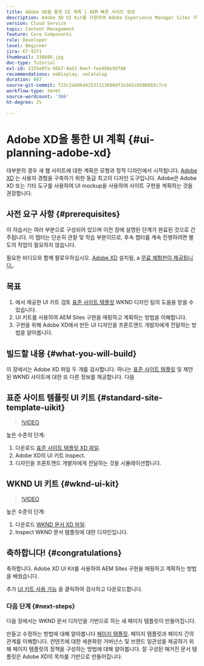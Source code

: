 ```yaml
---
title: Adobe XD을 통한 UI 계획 | AEM 빠른 사이트 생성
description: Adobe XD UI Kit를 사용하여 Adobe Experience Manager Sites 구현을 디자인하고 가속화하는 방법을 알아봅니다.
version: Cloud Service
topic: Content Management
feature: Core Components
role: Developer
level: Beginner
jira: KT-9371
thumbnail: 338680.jpg
doc-type: Tutorial
exl-id: 3155e0fa-56b7-4a52-8eef-fee488e95f68
recommendations: noDisplay, noCatalog
duration: 667
source-git-commit: f23c2ab86d42531113690df2e342c65060b5c7cd
workflow-type: tm+mt
source-wordcount: '366'
ht-degree: 2%

---
```


# Adobe XD을 통한 UI 계획 {#ui-planning-adobe-xd}

대부분의 경우 새 웹 사이트에 대한 계획은 모형과 정적 디자인에서 시작됩니다. [Adobe XD](https://www.adobe.com/products/xd.html) 는 사용자 경험을 구축하기 위한 동급 최고의 디자인 도구입니다. Adobe은 Adobe XD 또는 기타 도구를 사용하여 UI mockup을 사용하여 사이트 구현을 계획하는 것을 권장합니다.

## 사전 요구 사항 {#prerequisites}

이 자습서는 여러 부분으로 구성되어 있으며 이전 장에 설명된 단계가 완료된 것으로 간주됩니다. 이 챕터는 단순히 관찰 및 학습 부분이므로, 후속 챕터를 계속 진행하려면 별도의 작업이 필요하지 않습니다.

필요한 비디오와 함께 팔로우하십시오. [Adobe XD](https://www.adobe.com/products/xd/pricing/free-trial.html) 설치됨, a [무료 체험판이 제공됩니다.](https://www.adobe.com/products/xd/pricing/free-trial.html).

## 목표

1. 에서 제공한 UI 키트 검토 [표준 사이트 템플릿](https://github.com/adobe/aem-site-template-standard) WKND 디자인 팀의 도움을 받을 수 있습니다.
1. UI 키트를 사용하여 AEM Sites 구현을 매핑하고 계획하는 방법을 이해합니다.
1. 구현을 위해 Adobe XD에서 만든 UI 디자인을 프론트엔드 개발자에게 전달하는 방법을 알아봅니다.

## 빌드할 내용 {#what-you-will-build}

이 장에서는 Adobe XD 파일 두 개를 검사합니다. 하나는 [표준 사이트 템플릿](https://github.com/adobe/aem-site-template-standard) 및 제안된 WKND 사이트에 대한 또 다른 정보를 제공합니다. 다음

## 표준 사이트 템플릿 UI 키트 {#standard-site-template-uikit}

>[!VIDEO](https://video.tv.adobe.com/v/338680?quality=12&learn=on)

높은 수준의 단계:

1. 다운로드 [표준 사이트 템플릿 XD 파일](https://github.com/adobe/aem-site-template-standard/raw/main/files/wireframe.xd).
1. Adobe XD의 UI 키트 Inspect.
1. 디자인을 프론트엔드 개발자에게 전달하는 것을 시뮬레이션합니다.

## WKND UI 키트 {#wknd-ui-kit}

>[!VIDEO](https://video.tv.adobe.com/v/30214?quality=12&learn=on)

높은 수준의 단계:

1. 다운로드 [WKND 문서 XD 파일](https://github.com/adobe/aem-guides-wknd/releases/download/aem-guides-wknd-0.0.2/AEM_UI-kit-WKND-article-design.xd).
1. Inspect WKND 문서 템플릿에 대한 디자인입니다.

## 축하합니다! {#congratulations}

축하합니다. Adobe XD UI Kit를 사용하여 AEM Sites 구현을 매핑하고 계획하는 방법을 배웠습니다.

추가 [UI 키트 사용 가능](https://www.adobe.com/products/xd/features/ui-kits.html) 을 클릭하여 검사하고 다운로드합니다.

### 다음 단계 {#next-steps}

다음 장에서는 WKND 문서 디자인을 기반으로 하는 새 페이지 템플릿이 만들어집니다.

만들고 수정하는 방법에 대해 알아봅니다 [페이지 템플릿](./page-templates.md). 페이지 템플릿과 페이지 간의 관계를 이해합니다. 컨텐츠에 대한 세분화된 거버넌스 및 브랜드 일관성을 제공하기 위해 페이지 템플릿의 정책을 구성하는 방법에 대해 알아봅니다.  잘 구성된 매거진 문서 템플릿은 Adobe XD의 목차를 기반으로 만들어집니다.
